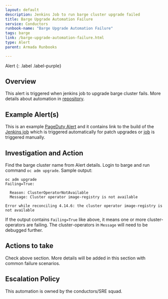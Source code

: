 ```yaml
---
layout: default
description: Jenkins Job to run barge cluster upgrade failed
title: Barge Upgrade Automation Failure
service: Conductors
runbook-name: "Barge Upgrade Automation Failure"
tags: barge
link: /barge-upgrade-automation-failure.html
type: Alert
parent: Armada Runbooks

---
```


Alert
{: .label .label-purple}

## Overview

This alert is triggered when jenkins job to upgrade barge cluster fails. More details about automation in [repository](https://github.ibm.com/alchemy-containers/vcarrier-upgrade-automation).

## Example Alert(s)

This is an example [PageDuty Alert](https://ibm.pagerduty.com/incidents/Q008L6MZ7HK04K) and it contains link to the build of the [Jenkins job](https://alchemy-testing-jenkins.swg-devops.com/job/Conductors/job/dev-barge-pipeline/job/IN/job/vcarrier-automated-patch-upgrades-child/) which is triggered automatically for patch upgrades or [job](https://alchemy-testing-jenkins.swg-devops.com/job/Conductors/job/dev-barge-pipeline/job/IN/job/vcarrier-upgrade-pipeline/) is triggered manually.

## Investigation and Action

Find the barge cluster name from Alert details. Login to barge and run command `oc adm upgrade`. Sample output:
```
oc adm upgrade
Failing=True:

  Reason: ClusterOperatorNotAvailable
  Message: Cluster operator image-registry is not available

Error while reconciling 4.14.6: the cluster operator image-registry is not available
```
If the output contains `Failing=True` like above, it means one or more cluster-operators are failing. The cluster-operators in `Message` will need to be debugged further.

## Actions to take

Check above section. More details will be added in this section with common failure scenarios.

## Escalation Policy
This automation is owned by the conductors/SRE squad. 
